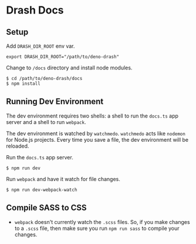 # Drash Docs

## Setup

Add `DRASH_DIR_ROOT` env var.

```shell
export DRASH_DIR_ROOT="/path/to/deno-drash"
```

Change to `/docs` directory and install node modules.

```shell
$ cd /path/to/deno-drash/docs
$ npm install
```

## Running Dev Environment

The dev environment requires two shells: a shell to run the `docs.ts` app server and a shell to run `webpack`.

The dev environment is watched by `watchmedo`. `watchmedo` acts like `nodemon` for Node.js projects. Every time you save a file, the dev environment will be reloaded.

Run the `docs.ts` app server.

```shell
$ npm run dev
```

Run `webpack` and have it watch for file changes.

```shell
$ npm run dev-webpack-watch
```

## Compile SASS to CSS

* `webpack` doesn't currently watch the `.scss` files. So, if you make changes to a `.scss` file, then make sure you run `npm run sass` to compile your changes.
